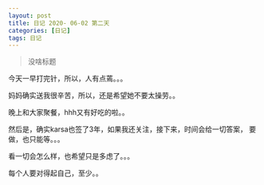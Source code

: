 ```yaml
---
layout: post
title: 日记 2020- 06-02 第二天 
categories: [日记]
tags: 日记
---
```


> 没啥标题

今天一早打完针，所以，人有点蔫。。。 

妈妈确实送我很辛苦，所以，还是希望她不要太操劳。。

晚上和大家聚餐，hhh又有好吃的啦。。

然后是，确实karsa也签了3年，如果我还关注，接下来，时间会给一切答案， 要做，也只能等。。。

看一切会怎么样，也希望只是多虑了。。。 

每个人要对得起自己，至少。。